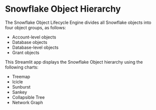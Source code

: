 # Snowflake Object Hierarchy

The Snowflake Object Lifecycle Engine divides all Snowflake objects into four object groups, as follows:

* Account-level objects
* Database objects
* Database-level objects
* Grant objects

This Streamlit app displays the Snowflake Object hierarchy using the following charts:
* Treemap
* Icicle
* Sunburst
* Sankey
* Collapsible Tree
* Network Graph